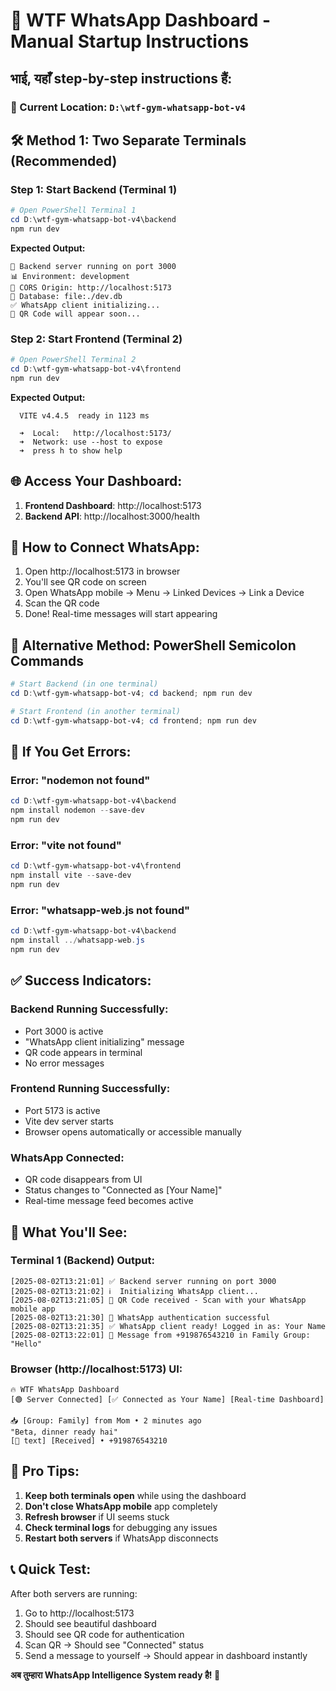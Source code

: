 # 🚀 WTF WhatsApp Dashboard - Manual Startup Instructions

## भाई, यहाँ step-by-step instructions हैं:

### 📂 Current Location: `D:\wtf-gym-whatsapp-bot-v4`

## 🛠️ Method 1: Two Separate Terminals (Recommended)

### **Step 1: Start Backend (Terminal 1)**
```powershell
# Open PowerShell Terminal 1
cd D:\wtf-gym-whatsapp-bot-v4\backend
npm run dev
```

**Expected Output:**
```
🚀 Backend server running on port 3000
📊 Environment: development  
🔗 CORS Origin: http://localhost:5173
💾 Database: file:./dev.db
✅ WhatsApp client initializing...
📱 QR Code will appear soon...
```

### **Step 2: Start Frontend (Terminal 2)**
```powershell  
# Open PowerShell Terminal 2
cd D:\wtf-gym-whatsapp-bot-v4\frontend
npm run dev
```

**Expected Output:**
```
  VITE v4.4.5  ready in 1123 ms

  ➜  Local:   http://localhost:5173/
  ➜  Network: use --host to expose
  ➜  press h to show help
```

## 🌐 Access Your Dashboard:

1. **Frontend Dashboard**: http://localhost:5173
2. **Backend API**: http://localhost:3000/health

## 📱 How to Connect WhatsApp:

1. Open http://localhost:5173 in browser
2. You'll see QR code on screen
3. Open WhatsApp mobile → Menu → Linked Devices → Link a Device  
4. Scan the QR code
5. Done! Real-time messages will start appearing

## 🔧 Alternative Method: PowerShell Semicolon Commands

```powershell
# Start Backend (in one terminal)
cd D:\wtf-gym-whatsapp-bot-v4; cd backend; npm run dev

# Start Frontend (in another terminal)  
cd D:\wtf-gym-whatsapp-bot-v4; cd frontend; npm run dev
```

## 🐛 If You Get Errors:

### Error: "nodemon not found"
```powershell
cd D:\wtf-gym-whatsapp-bot-v4\backend
npm install nodemon --save-dev
npm run dev
```

### Error: "vite not found"  
```powershell
cd D:\wtf-gym-whatsapp-bot-v4\frontend
npm install vite --save-dev
npm run dev
```

### Error: "whatsapp-web.js not found"
```powershell
cd D:\wtf-gym-whatsapp-bot-v4\backend
npm install ../whatsapp-web.js
npm run dev
```

## ✅ Success Indicators:

### **Backend Running Successfully:**
- Port 3000 is active
- "WhatsApp client initializing" message
- QR code appears in terminal
- No error messages

### **Frontend Running Successfully:**  
- Port 5173 is active
- Vite dev server starts
- Browser opens automatically or accessible manually

### **WhatsApp Connected:**
- QR code disappears from UI
- Status changes to "Connected as [Your Name]"
- Real-time message feed becomes active

## 🎯 What You'll See:

### **Terminal 1 (Backend) Output:**
```
[2025-08-02T13:21:01] ✅ Backend server running on port 3000
[2025-08-02T13:21:02] ℹ️  Initializing WhatsApp client...
[2025-08-02T13:21:05] 📱 QR Code received - Scan with your WhatsApp mobile app
[2025-08-02T13:21:30] 🔐 WhatsApp authentication successful  
[2025-08-02T13:21:35] ✅ WhatsApp client ready! Logged in as: Your Name
[2025-08-02T13:22:01] 💬 Message from +919876543210 in Family Group: "Hello"
```

### **Browser (http://localhost:5173) UI:**
```
🔥 WTF WhatsApp Dashboard
[🟢 Server Connected] [✅ Connected as Your Name] [Real-time Dashboard]

📥 [Group: Family] from Mom • 2 minutes ago
"Beta, dinner ready hai"
[💬 text] [Received] • +919876543210
```

## 🚀 Pro Tips:

1. **Keep both terminals open** while using the dashboard
2. **Don't close WhatsApp mobile** app completely  
3. **Refresh browser** if UI seems stuck
4. **Check terminal logs** for debugging any issues
5. **Restart both servers** if WhatsApp disconnects

## 📞 Quick Test:

After both servers are running:
1. Go to http://localhost:5173  
2. Should see beautiful dashboard
3. Should see QR code for authentication
4. Scan QR → Should see "Connected" status
5. Send a message to yourself → Should appear in dashboard instantly

**अब तुम्हारा WhatsApp Intelligence System ready है! 🎉** 